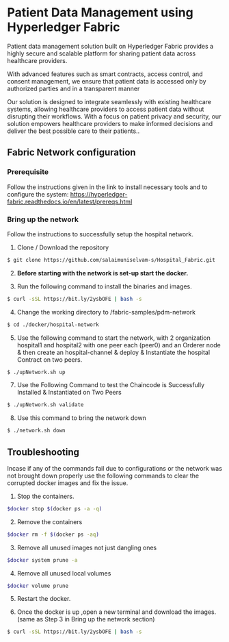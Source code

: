 # Patient Data Management using Hyperledger Fabric

Patient data management solution built on Hyperledger Fabric provides a highly secure and scalable platform for sharing patient data across healthcare providers.

With advanced features such as smart contracts, access control, and consent management, we ensure that patient data is accessed only by authorized parties and in a transparent manner

Our solution is designed to integrate seamlessly with existing healthcare systems, allowing healthcare providers to access patient data without disrupting their workflows. With a focus on patient privacy and security, our solution empowers healthcare providers to make informed decisions and deliver the best possible care to their patients..

## Fabric Network configuration

### Prerequisite

Follow the instructions given in the link to install necessary tools and to configure the system: https://hyperledger-fabric.readthedocs.io/en/latest/prereqs.html

### Bring up the network

Follow the instructions to successfully setup the hospital network.

1. Clone / Download the repository

```bash
$ git clone https://github.com/salaimuniselvam-s/Hospital_Fabric.git
```

2. **Before starting with the network is set-up start the docker.**

3. Run the following command to install the binaries and images.

```bash
$ curl -sSL https://bit.ly/2ysbOFE | bash -s
```

4. Change the working directory to /fabric-samples/pdm-network

```bash
$ cd ./docker/hospital-network
```

5. Use the following command to start the network, with 2 organization hospital1 and hospital2 with one peer each (peer0) and an Orderer node & then create an hospital-channel & deploy & Instantiate the hospital Contract on two peers.

```bash
$ ./upNetwork.sh up
```

7. Use the Following Command to test the Chaincode is Successfully Installed & Instantiated on Two Peers

```bash
$ ./upNetwork.sh validate
```

8. Use this command to bring the network down

```bash
$ ./network.sh down
```

## Troubleshooting

Incase if any of the commands fail due to configurations or the network was not brought down properly use the following commands to clear the corrupted docker images and fix the issue.

1. Stop the containers.

```bash
$docker stop $(docker ps -a -q)
```

2. Remove the containers

```bash
$docker rm -f $(docker ps -aq)
```

3. Remove all unused images not just dangling ones

```bash
$docker system prune -a
```

4. Remove all unused local volumes

```bash
$docker volume prune
```

5. Restart the docker.

6. Once the docker is up ,open a new terminal and download the images. (same as Step 3 in Bring up the network section)

```bash
$ curl -sSL https://bit.ly/2ysbOFE | bash -s
```
